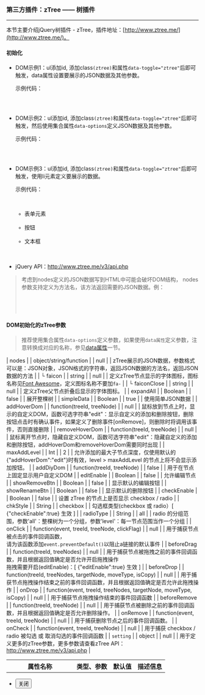 ### 第三方插件：zTree —— 树插件
***
本节主要介绍jQuery树插件 - zTree，插件地址：[http://www.ztree.me/](http://www.ztree.me/)。</p>
        </blockquote>
        <h4>初始化</h4>
        <ul>
            <li><span class="label label-default">DOM示例1：</span>ul添加id, 添加class`(ztree)`和属性`data-toggle="ztree"`后即可触发，data属性设置要展示的JSON数据及其他参数。<br>
                <p>示例代码：</p>
                <pre class="brush: html">
                    <ul id="ztree-test-demo1" class="ztree" data-toggle="ztree" data-nodes="[{id:1,pid:0,name:'表单元素',faicon:'rss',children:[{id:10,pId:1,name:'按钮'},{id:11,pId:1,name:'文本框'}]}]"></ul>
                </pre>
            </li>
            <li><span class="label label-default">DOM示例2：</span>ul添加id, 添加class`(ztree)`和属性`data-toggle="ztree"`后即可触发，然后使用集合属性`data-options`定义JSON数据及其他参数。<br>
                <p>示例代码：</p>
                <pre class="brush: html">
                    <ul id="ztree-test-demo2" class="ztree" data-toggle="ztree" data-options="{nodes:[{id:1,pid:0,name:'表单元素',faicon:'rss',children:[{id:10,pId:1,name:'按钮'},{id:11,pId:1,name:'文本框'}]}]}"></ul>
                </pre>
            </li>
            <li><span class="label label-default">DOM示例3：</span>ul添加id, 添加class`(ztree)`和属性`data-toggle="ztree"`后即可触发，使用li元素定义要展示的数据。<br>
                <p>示例代码：</p>
                <pre class="brush: html">
                    <ul id="ztree-test-demo3" class="ztree" data-toggle="ztree">
                        <li data-id="1" data-pid="0" data-faicon="rss" data-faicon-close="cab">表单元素</li>
                        <li data-id="10" data-pid="1" data-url="form-button.html" data-tabid="form-button" data-faicon="bell">按钮</li>
                        <li data-id="11" data-pid="1" data-url="form-input.html" data-tabid="form-input" data-faicon="info-circle">文本框</li>
                    </ul>
                </pre>
            </li>
            <li>jQuery API：<a href="http://www.ztree.me/v3/api.php" target="_blank">http://www.ztree.me/v3/api.php</a></li>
        </ul>
        <blockquote class="point">
            <p>考虑到nodes定义的JSON数据写到HTML中可能会破坏DOM结构， nodes参数支持定义为方法名，该方法返回需要的JSON数据。例：</p>
            <pre class="brush: js; html-script: true">
                <script type="text/javascript">
                    function ztree_returnjson() {
                        return [{id:1,pid:0,name:'表单元素',children:[{id:10,pId:1,name:'按钮'},{id:11,pId:1,name:'文本框'}]}]
                    }
                </script>
                <ul id="ztree-test-demo2" class="ztree" data-toggle="ztree" data-options="{nodes:'ztree_returnjson'}"></ul>
            </pre>
        </blockquote>
        <h4>DOM初始化的zTree参数</h4>
        <blockquote>
            <p>推荐使用集合属性`data-options`定义参数，如果使用`data属性`定义参数，注意转换成对应的名称，参见<a href="doc/base/data.html" data-toggle="navtab" data-id="doc-base">data属性</a>一节。</p>
        </blockquote>
        <table class="table table-striped table-hover">
            <thead>
                <tr>
                    <th width="160">属性名称</th>
                    <th>类型、参数</th>
                    <th>默认值</th>
                    <th>描述信息</th>
                </tr>
            </thead>
            <tbody>
                <tr>
                    | nodes |
                    | object/string/function |
                    | null |
                    | zTree展示的JSON数据，参数格式可以是：JSON对象，JSON格式的字符串，返回JSON数据的方法名，返回JSON数据的方法 |
                </tr>
                <tr>
                    | └ faicon |
                    | string |
                    | null |
                    | 定义zTree节点显示的字体图标，图标名称见<a href="http://fortawesome.github.io/Font-Awesome/icons/" target="_blank">Font Awesome</a>，定义图标名称不要加`fa-` |
                </tr>
                <tr>
                    | └ faiconClose |
                    | string |
                    | null |
                    | 定义zTree父节点折叠后显示的字体图标。 |
                </tr>
                <tr>
                    | expandAll |
                    | Boolean |
                    | false |
                    | 展开整棵树 |
                </tr>
                <tr>
                    | simpleData |
                    | Boolean |
                    | true |
                    | 使用简单JSON数据 |
                </tr>
                <tr>
                    | addHoverDom |
                    | function(treeId, treeNode) |
                    | null |
                    | 鼠标放到节点上时，显示的自定义DOM，函数可选字符串"edit"：显示自定义的添加和删除按钮，删除按钮点击时有确认事件，如果定义了删除事件[onRemove]，则删除时将调用该事件，否则直接删除 |
                </tr>
                <tr>
                    | removeHoverDom |
                    | function(treeId, treeNode) |
                    | null |
                    | 鼠标离开节点时，隐藏自定义DOM，函数可选字符串"edit"：隐藏自定义的添加和删除按钮，addHoverDom和removeHoverDom需要同时出现 |
                </tr>
                <tr>
                    | maxAddLevel |
                    | Int |
                    | 2 |
                    | 允许添加的最大子节点深度，仅使用默认的{"addHoverDom":"edit"}时有效，level > maxAddLevel 的节点上将不会显示添加按钮。 |
                </tr>
                <tr>
                    | addDiyDom |
                    | function(treeId, treeNode) |
                    | false |
                    | 用于在节点上固定显示用户自定义DOM |
                </tr>
                <tr>
                    | editEnable |
                    | Boolean |
                    | false |
                    | 允许编辑节点 |
                </tr>
                <tr>
                    | showRemoveBtn |
                    | Boolean |
                    | false |
                    | 显示默认的编辑按钮 |
                </tr>
                <tr>
                    | showRenameBtn |
                    | Boolean |
                    | false |
                    | 显示默认的删除按钮 |
                </tr>
                <tr>
                    | checkEnable |
                    | Boolean |
                    | false |
                    | 设置 zTree 的节点上是否显示 checkbox / radio |
                </tr>
                <tr>
                    | chkStyle |
                    | String |
                    | checkbox |
                    | 勾选框类型(checkbox 或 radio）[ {"checkEnable":true} 生效 ] |
                </tr>
                <tr>
                    | radioType |
                    | String |
                    | all |
                    | radio 的分组范围，参数'all'：整棵树为一个分组，参数'level'：每一节点范围当作一个分组 |
                </tr>
                <tr>
                    | onClick |
                    | function(event, treeId, treeNode, clickFlag) |
                    | null |
                    | 用于捕获节点被点击的事件回调函数，<br>请为该函数添加`event.preventDefault()`以阻止a链接的默认事件
                     |
                </tr>
                <tr>
                    | beforeDrag |
                    | function(treeId, treeNodes) |
                    | null |
                    | 用于捕获节点被拖拽之前的事件回调函数，并且根据返回值确定是否允许开启拖拽操作<br>
                        拖拽需要开启(editEnable)：[ {"editEnable":true} 生效 ]
                     |
                </tr>
                <tr>
                    | beforeDrop |
                    | function(treeId, treeNodes, targetNode, moveType, isCopy) |
                    | null |
                    | 用于捕获节点拖拽操作结束之前的事件回调函数，并且根据返回值确定是否允许此拖拽操作 |
                </tr>
                <tr>
                    | onDrop |
                    | function(event, treeId, treeNodes, targetNode, moveType, isCopy) |
                    | null |
                    | 用于捕获节点拖拽操作结束的事件回调函数 |
                </tr>
                <tr>
                    | beforeRemove |
                    | function(treeId, treeNode) |
                    | null |
                    | 用于捕获节点被删除之前的事件回调函数，并且根据返回值确定是否允许删除操作。 |
                </tr>
                <tr>
                    | onRemove |
                    | function(event, treeId, treeNode) |
                    | null |
                    | 用于捕获删除节点之后的事件回调函数。 |
                </tr>
                <tr>
                    | onCheck |
                    | function(event, treeId, treeNode) |
                    | null |
                    | 用于捕获 checkbox / radio 被勾选 或 取消勾选的事件回调函数 |
                </tr>
                <tr>
                    | `setting` |
                    | object |
                    | null |
                    | 用于定义更多的zTree参数，更多参数请查看zTree API：<a href="http://www.ztree.me/v3/api.php" target="_blank">http://www.ztree.me/v3/api.php</a> |
                </tr>
            </tbody>
        </table>
    </div>
</div>
<div class="bjui-pageFooter">
    <ul>
        <li><button type="button" class="btn-close" data-icon="close">关闭</button></li>
    </ul>
</div>


